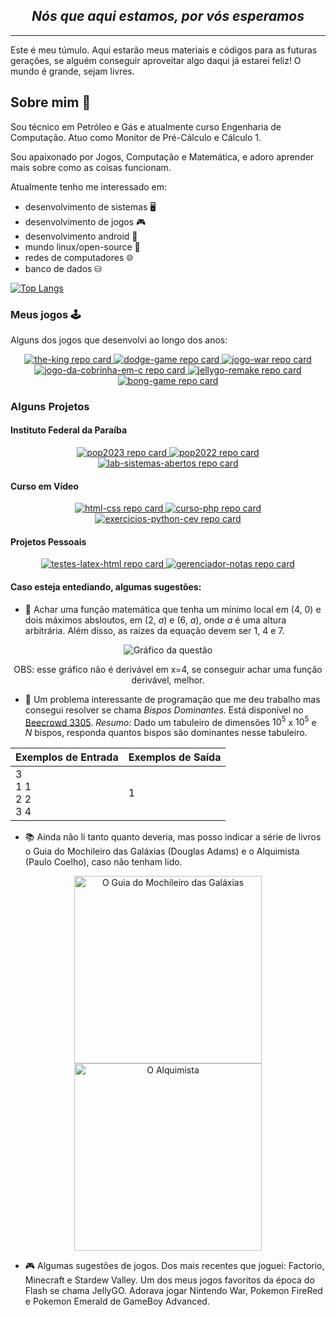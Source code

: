 <h2 align="center"><em>Nós que aqui estamos, por vós esperamos</em></h2>

---

Este é meu túmulo. Aqui estarão meus materiais e códigos para as futuras gerações, se alguém conseguir aproveitar algo daqui já estarei feliz! O mundo é grande, sejam livres.

## Sobre mim 🖖

Sou técnico em Petróleo e Gás e atualmente curso Engenharia de Computação. Atuo como Monitor de Pré-Cálculo e Cálculo 1.

Sou apaixonado por Jogos, Computação e Matemática, e adoro aprender mais sobre como as coisas funcionam.

Atualmente tenho me interessado em:
- desenvolvimento de sistemas 🖥️
- desenvolvimento de jogos 🎮
- desenvolvimento android 📱
- mundo linux/open-source 🐧
- redes de computadores 🌐
- banco de dados ⛁

[![Top Langs](https://github-readme-stats.vercel.app/api/top-langs/?username=williamdesousa&layout=compact&show_icons=true&locale=pt-br)](https://github.com/WilliamdeSousa)


### Meus jogos 🕹️

Alguns dos jogos que desenvolvi ao longo dos anos:

<div align="center">
  <a href="https://github.com/WilliamdeSousa/the-king">
    <img src="https://github-readme-stats.vercel.app/api/pin/?username=williamdesousa&repo=the-king" alt="the-king repo card" />
  </a>
  <a href="https://github.com/WilliamdeSousa/dodge-game">
    <img src="https://github-readme-stats.vercel.app/api/pin/?username=williamdesousa&repo=dodge-game" alt="dodge-game repo card" />
  </a>
  <a href="https://github.com/WilliamdeSousa/jogo-war">
    <img src="https://github-readme-stats.vercel.app/api/pin/?username=williamdesousa&repo=jogo-war" alt="jogo-war repo card" />
  </a>
  <a href="https://github.com/WilliamdeSousa/jogo-da-cobrinha-em-c">
    <img src="https://github-readme-stats.vercel.app/api/pin/?username=williamdesousa&repo=jogo-da-cobrinha-em-c" alt="jogo-da-cobrinha-em-c repo card" />
  </a>
  <a href="https://github.com/WilliamdeSousa/jellygo-remake">
    <img src="https://github-readme-stats.vercel.app/api/pin/?username=williamdesousa&repo=jellygo-remake" alt="jellygo-remake repo card" />
  </a>
  <a href="https://github.com/WilliamdeSousa/bong-game">
    <img src="https://github-readme-stats.vercel.app/api/pin/?username=williamdesousa&repo=bong-game" alt="bong-game repo card" />
  </a>
</div>

### Alguns Projetos

#### Instituto Federal da Paraíba

<div align="center">
  <a href="https://github.com/WilliamdeSousa/pop2023">
    <img src="https://github-readme-stats.vercel.app/api/pin/?username=williamdesousa&repo=pop2023" alt="pop2023 repo card" />
  </a>
  <a href="https://github.com/WilliamdeSousa/pop2022">
    <img src="https://github-readme-stats.vercel.app/api/pin/?username=williamdesousa&repo=pop2022" alt="pop2022 repo card" />
  </a>
  <a href="https://github.com/WilliamdeSousa/lab-sistemas-abertos">
    <img src="https://github-readme-stats.vercel.app/api/pin/?username=williamdesousa&repo=lab-sistemas-abertos" alt="lab-sistemas-abertos repo card" />
  </a>
</div>

#### Curso em Vídeo

<div align="center">
  <a href="https://github.com/WilliamdeSousa/html-css">
    <img src="https://github-readme-stats.vercel.app/api/pin/?username=williamdesousa&repo=html-css" alt="html-css repo card" />
  </a>
  <a href="https://github.com/WilliamdeSousa/curso-php">
    <img src="https://github-readme-stats.vercel.app/api/pin/?username=williamdesousa&repo=curso-php" alt="curso-php repo card" />
  </a>
  <a href="https://github.com/WilliamdeSousa/exercicios-python-cev">
    <img src="https://github-readme-stats.vercel.app/api/pin/?username=williamdesousa&repo=exercicios-python-cev" alt="exercicios-python-cev repo card" />
  </a>
</div>

#### Projetos Pessoais

<div align="center">
  <a href="https://github.com/WilliamdeSousa/testes-latex-html">
    <img src="https://github-readme-stats.vercel.app/api/pin/?username=williamdesousa&repo=testes-latex-html" alt="testes-latex-html repo card" />
  </a>
  <a href="https://github.com/WilliamdeSousa/gerenciador-notas">
    <img src="https://github-readme-stats.vercel.app/api/pin/?username=williamdesousa&repo=gerenciador-notas" alt="gerenciador-notas repo card" />
  </a>
</div>



#### Caso esteja entediando, algumas sugestões:

- 🔢 Achar uma função matemática que tenha um mínimo local em $(4,\ 0)$ e dois máximos absloutos, em $(2,\ a)$ e $(6,\ a)$, onde $a$ é uma altura arbitrária. Além disso, as raízes da equação devem ser $1$, $4$ e $7$.

<div align="center">

  <img src="https://github.com/user-attachments/assets/508d1fa3-dd44-421d-b361-c1a8fa3fb570" alt="Gráfico da questão"></img>

  OBS: esse gráfico não é derivável em x=4, se conseguir achar uma função derivável, melhor.
</div>

- 🥇 Um problema interessante de programação que me deu trabalho mas consegui resolver se chama _Bispos Dominantes_. Está disponível no [Beecrowd 3305](https://judge.beecrowd.com/pt/problems/view/3305). _Resumo:_ Dado um tabuleiro de dimensões $10^5$ x $10^5$ e *N* bispos, responda quantos bispos são dominantes nesse tabuleiro.

<div align="center">
  
| Exemplos de Entrada |	Exemplos de Saída |
|---------------------|-------------------|
| 3 <br>1 1<br>2 2<br>3 4 | 1             |

</div>

- 📚 Ainda não li tanto quanto deveria, mas posso indicar a série de livros o Guia do Mochileiro das Galáxias (Douglas Adams) e o Alquimista (Paulo Coelho), caso não tenham lido.

<div align="center">
  
  <img src="https://github.com/user-attachments/assets/e175ab2b-5ef4-498f-9ddd-d454ceafe772" alt="O Guia do Mochileiro das Galáxias" height=300>

  <img src="https://github.com/user-attachments/assets/f1a03bd8-fcfc-446d-bd6a-e7b4462f6652" alt="O Alquimista" height=300>
</div>

- 🎮 Algumas sugestões de jogos. Dos mais recentes que joguei: Factorio, Minecraft e Stardew Valley. Um dos meus jogos favoritos da época do Flash se chama JellyGO. Adorava jogar Nintendo War, Pokemon FireRed e Pokemon Emerald de GameBoy Advanced.
 
